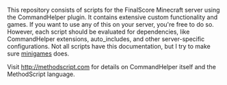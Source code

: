 This repository consists of scripts for the FinalScore Minecraft server using the CommandHelper plugin. It contains extensive custom functionality and games. If you want to use any of this on your server, you're free to do so. However, each script should be evaluated for dependencies, like CommandHelper extensions, auto_includes, and other server-specific configurations. Not all scripts have this documentation, but I try to make sure [minigames](minigames/README.md) does.

Visit http://methodscript.com for details on CommandHelper itself and the MethodScript language.
